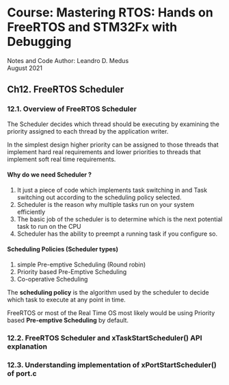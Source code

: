 # Course: Mastering RTOS: Hands on FreeRTOS and STM32Fx with Debugging

Notes and Code Author: Leandro D. Medus  
August 2021

## Ch12. FreeRTOS Scheduler

### 12.1. Overview of FreeRTOS Scheduler


The Scheduler decides which thread should be executing by examining the priority assigned to each thread by the application writer.

In the simplest design higher priority can be assigned to those threads that implement hard real requirements and lower priorities to threads that implement soft real time requirements.

#### Why do we need Scheduler ?

1. It just a piece of code which implements task switching in and Task switching out according to the scheduling policy selected.
2. Scheduler is the reason why multiple tasks run on your system efficiently
3. The basic job of the scheduler is to determine which is the next potential task to run on the CPU
4. Scheduler has the ability to preempt a running task if you configure so.


#### Scheduling Policies (Scheduler types) 


1. simple Pre-emptive Scheduling (Round robin)
2. Priority based Pre-Emptive Scheduling
4. Co-operative Scheduling

The **scheduling policy** is the algorithm used by the scheduler to decide which task to execute at any point in time.

FreeRTOS or most of the Real Time OS most likely would be using Priority based **Pre-emptive Scheduling** by default.

### 12.2. FreeRTOS Scheduler and xTaskStartScheduler() API explanation


### 12.3. Understanding implementation of xPortStartScheduler() of port.c

